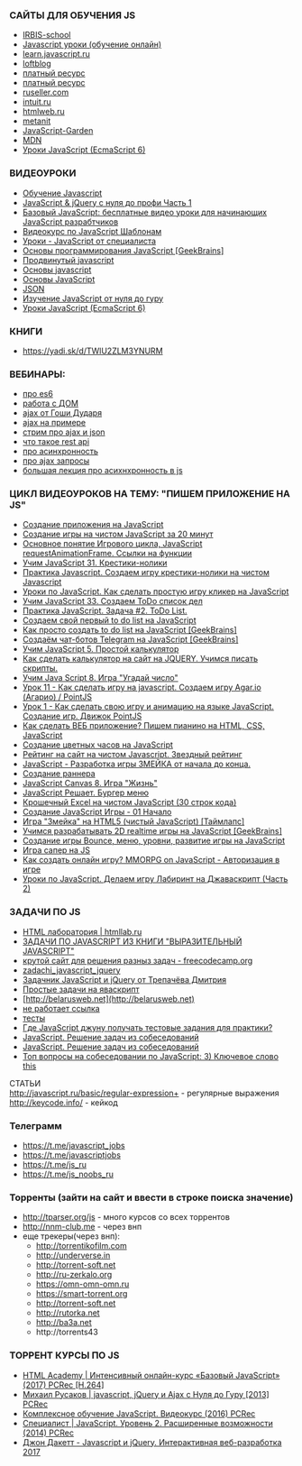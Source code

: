 ### САЙТЫ ДЛЯ ОБУЧЕНИЯ JS
+ [IRBIS-school](http://irbis-school.com/)
+ [Javascript уроки (обучение онлайн)](http://compteacher.ru/programming/589-javascript-uroki-obuchenie-onlayn.html)
+ [learn.javascript.ru](https://learn.javascript.ru/)
+ [loftblog](https://loftblog.ru/lessons/frontend/)
+ [платный ресурс](http://frontend-science.com/advanced/#format)
+ [платный ресурс](https://ru.hexlet.io/)
+ [ruseller.com](https://ruseller.com/)
+ [intuit.ru](https://www.intuit.ru/search)
+ [htmlweb.ru](htmlweb.ru/ajax/ajax1.php)
+ [metanit](https://metanit.com/web/)
+ [JavaScript-Garden](http://bonsaiden.github.io/JavaScript-Garden/ru/)
+ [MDN](https://developer.mozilla.org/ru/docs/Web/JavaScript/Introduction_to_Object-Oriented_JavaScript)
+ [Уроки JavaScript (EcmaScript 6) ](https://www.youtube.com/watch?v=UJc9-yiMUb0&list=PLLvTAhHe8AYAzyzfqrh-CUKeoHunFtZOA)


### ВИДЕОУРОКИ
+ [Обучение Javascript](https://www.youtube.com/playlist?list=PLuzqCQj6mtdhqSC2nchgExObeL_AInV-e)
+ [JavaScript & jQuery с нуля до профи Часть 1](https://www.youtube.com/playlist?list=PLJcwaWk5uvsBDnddZqMeuskKd8SDolR2w)
+ [Базовый JavaScript: бесплатные видео уроки для начинающих JavaScript разрабтчиков](https://www.youtube.com/playlist?list=PLeYxjiX1MAInqDvBJUG0B48VaIcsa_UcL)
+ [Видеокурс по JavaScript Шаблонам](https://www.youtube.com/playlist?list=PLvItDmb0sZw9GTaAsuPGRydAUG61MnCsy)
+ [Уроки - JavaScript от специалиста](https://www.youtube.com/playlist?list=PL0WA-kKU2gpacRHGtW_JXc4D1UKiUcDr3)
+ [Основы программирования JavaScript [GeekBrains]](https://www.youtube.com/playlist?list=PLiXnnBSNPDOcPxTnGmtiyW1mlnF0Unmh1)
+ [Продвинутый javascript](https://www.youtube.com/playlist?list=PLY4rE9dstrJzNRmAeTHXAlT7lJFC2YjDg)
+ [Основы javascript](https://www.youtube.com/playlist?list=PLY4rE9dstrJymG1GyPLgOKsJNq9r-p6pX)
+ [Основы JavaScript](https://www.youtube.com/playlist?list=PL363QX7S8MfSxcHzvkNEqMYbOyhLeWwem)
+ [JSON](https://www.youtube.com/playlist?list=PLhe16itim17dxbQVkQPwCGLwgEKNk4ZUw)
+ [Изучение JavaScript от нуля до гуру](https://www.youtube.com/playlist?list=PL0lO_mIqDDFUGX9k45bZFuz1ixTvUhd7b)
+ [Уроки JavaScript (EcmaScript 6) ](https://www.youtube.com/watch?v=UJc9-yiMUb0&list=PLLvTAhHe8AYAzyzfqrh-CUKeoHunFtZOA)

### КНИГИ
+ https://yadi.sk/d/TWlU2ZLM3YNURM

### ВЕБИНАРЫ:
+ [про es6](https://www.youtube.com/watch?v=Spme1IW1ejg)
+ [работа с ДОМ](https://www.youtube.com/watch?v=x2DTiziYq7g)
+ [ajax от Гоши Дударя](https://www.youtube.com/watch?v=-2WiaSvOj78)
+ [ajax на примере](https://www.youtube.com/watch?v=Q-n_uPsXr_g)
+ [стрим про ajax и json](https://www.youtube.com/watch?v=_2X_TgZGdTY)
+ [что такое rest api](https://www.youtube.com/watch?v=2CrjWD3VGG4)
+ [про асинхронность](https://www.youtube.com/watch?v=5kAPExqSZ1I)
+ [про ajax запросы](https://www.youtube.com/watch?v=eexjaaFlOPY)
+ [большая лекция про асихнхронность в js](https://www.youtube.com/watch?v=Ih6Q7ka2eSQ)


### ЦИКЛ ВИДЕОУРОКОВ НА ТЕМУ: "ПИШЕМ ПРИЛОЖЕНИЕ НА JS"

+ [Создание приложения на JavaScript](https://www.youtube.com/watch?v=XByK_MG_T_M)
+ [Создание игры на чистом JavaScript за 20 минут](https://www.youtube.com/watch?v=1ieQD20Cs0o)
+ [Основное понятие Игрового цикла, JavaScript requestAnimationFrame. Ссылки на функции](https://www.youtube.com/watch?v=iGCMkmnm89M&list=PLf0k8CBUad-sHxpoBHLHIr3CwWfSmOYZR)
+ [Учим JavaScript 31. Крестики-нолики](https://www.youtube.com/watch?v=-YWO-YFW9Ag)
+ [Практика Javascript. Создаем игру крестики-нолики на чистом Javascript](https://www.youtube.com/watch?v=PrXD97zx_Rc)
+ [Уроки по JavaScript. Как сделать простую игру кликер на JavaScript](https://www.youtube.com/watch?v=7Z0mvB6X5f8)
+ [Учим JavaScript 33. Создаем ToDo список дел](https://www.youtube.com/watch?v=742Yk1W41tc)
+ [Практика JavaScript. Задача #2. ToDo List.](https://www.youtube.com/watch?v=Ac0A2x7RxUw)
+ [Создаем свой первый to do list на JavaScript](https://www.youtube.com/watch?v=_x2LKYwgrPU&t=523s)
+ [Как просто создать to do list на JavaScript [GeekBrains]](https://www.youtube.com/watch?v=rLNxhkmVdE8&t=9s)
+ [Создаём чат-ботов Telegram на JavaScript [GeekBrains]](https://www.youtube.com/watch?v=4FuuyOSdOhc)
+ [Учим JavaScript 5. Простой калькулятор](https://www.youtube.com/watch?v=asnp3xm_vfY)
+ [Как сделать калькулятор на сайт на JQUERY. Учимся писать скрипты.](https://www.youtube.com/watch?v=oIin1ffkYvw)
+ [Учим Java Script 8. Игра "Угадай число"](https://www.youtube.com/watch?v=Xfh689C9QNU)
+ [Урок 11 - Как сделать игру на javascript. Создаем игру Agar.io (Агарио) / PointJS](https://www.youtube.com/watch?v=A7XvDwmRULc)
+ [Урок 1 - Как сделать свою игру и анимацию на языке JavaScript. Создание игр. Движок PointJS](https://www.youtube.com/watch?v=44HQzJJRGI4)
+ [Как сделать ВЕБ приложение? Пишем пианино на HTML, CSS, JavaScript](https://www.youtube.com/watch?v=8REIh6onObw)
+ [Создание цветных часов на JavaScript](https://www.youtube.com/watch?v=demj6ly-Mjg)
+ [Рейтинг на сайт на чистом Javascript. Звездный рейтинг](https://www.youtube.com/watch?v=M2snoHCkR_I)
+ [JavaScript - Разработка игры ЗМЕЙКА от начала до конца.](https://www.youtube.com/watch?v=GA9SftvhiuE)
+ [Создание раннера](https://www.youtube.com/watch?v=s1NwMmjnrTY)
+ [JavaScript Canvas 8. Игра "Жизнь"](https://www.youtube.com/watch?v=OayZHKZvcsg)
+ [JavaScript Решает. Бургер меню](https://www.youtube.com/watch?v=PjmMIngDj0c)
+ [Крошечный Excel на чистом JavaScript (30 строк кода)](https://habr.com/post/202304/)
+ [Создание JavaScript Игры - 01 Начало](https://www.youtube.com/watch?v=9Ec7n7yryQU)
+ [Игра "Змейка" на HTML5 (чистый JavaScript) [Таймлапс]](https://www.youtube.com/watch?v=YNZjcDk98rs)
+ [Учимся разрабатывать 2D realtime игры на JavaScript [GeekBrains]](https://www.youtube.com/watch?v=N-_LIlymjPs)
+ [Создание игры Bounce, меню, уровни, развитие игры на JavaScript](https://www.youtube.com/watch?v=xNSjZfFygL0)
+ [Игра сапер на JS](https://www.youtube.com/watch?v=043YeuJt6-4)
+ [Как создать онлайн игру? MMORPG on JavaScript - Авторизация в игре](https://www.youtube.com/watch?v=blLxGaEoTNQ)
+ [Уроки по JavaScript. Делаем игру Лабиринт на Джаваскрипт (Часть 2)](https://www.youtube.com/watch?v=cJxcsu0IH10)


### ЗАДАЧИ ПО JS
+ [HTML лаборатория | htmllab.ru](http://htmllab.ru/zadachi-po-javascript/)
+ [ЗАДАЧИ ПО JAVASCRIPT ИЗ КНИГИ "ВЫРАЗИТЕЛЬНЫЙ JAVASCRIPT"](http://www.itmathrepetitor.ru/zadachi-po-javascript-iz-knigi-vyrazitelnyjj-javascript/)
+ [крутой сайт для решения разныз задач - freecodecamp.org](https://www.freecodecamp.org)
+ [zadachi_javascript_jquery](http://vk.com/club95028787)
+ [Задачник JavaScript и jQuery от Трепачёва Дмитрия](http://theory.phphtml.net/tasks/javascript/)
+ [Простые задачи на яваскрипт](https://gist.github.com/codedokode/ce30e7a036f18f416ae0)
+ [http://belarusweb.net](http://belarusweb.net)
+ [не работает ссылка](https://proghub.ru/t/js-basic)
+ [тесты](http://www.quizful.net/test)
+ [Где JavaScript джуну получать тестовые задания для практики?](https://techrocks.ru/2018/05/16/javascript-tasks-for-juniors/)
+ [JavaScript. Решение задач из собеседований](https://www.youtube.com/watch?v=qQFJgsulLc4)
+ [JavaScript. Решение задач из собеседований](https://www.youtube.com/watch?v=G6t2sZEPhSI)
+ [Топ вопросы на собеседовании по JavaScript: 3) Ключевое слово this](https://www.youtube.com/watch?v=qZDjK5BqLbM)


СТАТЬИ</br>
http://javascript.ru/basic/regular-expression+ - регулярные выражения</br>
http://keycode.info/ - кейкод</br>

### Телеграмм
+ https://t.me/javascript_jobs
+ https://t.me/javascriptjobs
+ https://t.me/js_ru
+ https://t.me/js_noobs_ru

### Торренты (зайти на сайт и ввести в строке поиска значение)
+ http://tparser.org/js - много курсов со всех торрентов
+ http://nnm-club.me - через внп
+ еще трекеры(через внп):
  + http://torrentikofilm.com
  + http://underverse.in
  + http://torrent-soft.net
  + http://ru-zerkalo.org
  + https://omn-omn-omn.ru
  + https://smart-torrent.org
  + http://torrent-soft.net
  + http://rutorka.net
  + http://ba3a.net
  + http://torrents43

### ТОРРЕНТ КУРСЫ ПО JS
+ [HTML Academy | Интенсивный онлайн-курс «Базовый JavaScript» (2017) PCRec [H.264]](https://smart-torrent.org/viewtopic.php?t=119014)
+ [Михаил Русаков | javascript, jQuery и Ajax с Нуля до Гуру [2013] PCRec](http://rutorka.net/mihail-rusakov-javascript-jquery-i-ajax-s-nulya-do-guru-pcrec-t20761.html)
+ [Комплексное обучение JavaScript. Видеокурс (2016) PCRec](http://ba3a.net/view.php?t=800300-kompleksnoe-obuchenie-javascript-videokurs-2016-pcrec)
+ [Специалист | JavaScript. Уровень 2. Расширенные возможности (2014) PCRec](http://torrents43.com/torrent/858375/)
+ [Джон Дакетт - Javascript и jQuery. Интерактивная веб-разработка 2017](http://underverse.in/viewtopic.php?t=98207)
